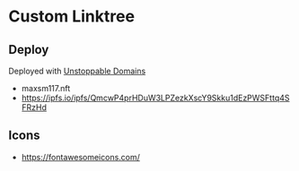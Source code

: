 # Custom Linktree

## Deploy

Deployed with [Unstoppable Domains](https://unstoppabledomains.com/)

- maxsm117.nft
- https://ipfs.io/ipfs/QmcwP4prHDuW3LPZezkXscY9Skku1dEzPWSFttq4SFRzHd

## Icons
- https://fontawesomeicons.com/